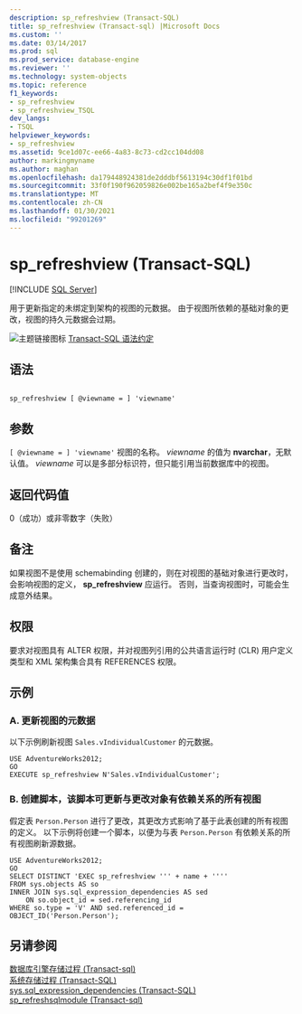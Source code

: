 ```yaml
---
description: sp_refreshview (Transact-SQL)
title: sp_refreshview (Transact-sql) |Microsoft Docs
ms.custom: ''
ms.date: 03/14/2017
ms.prod: sql
ms.prod_service: database-engine
ms.reviewer: ''
ms.technology: system-objects
ms.topic: reference
f1_keywords:
- sp_refreshview
- sp_refreshview_TSQL
dev_langs:
- TSQL
helpviewer_keywords:
- sp_refreshview
ms.assetid: 9ce1d07c-ee66-4a83-8c73-cd2cc104dd08
author: markingmyname
ms.author: maghan
ms.openlocfilehash: da179448924381de2dddbf5613194c30df1f01bd
ms.sourcegitcommit: 33f0f190f962059826e002be165a2bef4f9e350c
ms.translationtype: MT
ms.contentlocale: zh-CN
ms.lasthandoff: 01/30/2021
ms.locfileid: "99201269"
---
```

# <a name="sp_refreshview-transact-sql"></a>sp_refreshview (Transact-SQL)
[!INCLUDE [SQL Server](../../includes/applies-to-version/sqlserver.md)]

  用于更新指定的未绑定到架构的视图的元数据。 由于视图所依赖的基础对象的更改，视图的持久元数据会过期。  
  
 ![主题链接图标](../../database-engine/configure-windows/media/topic-link.gif "“主题链接”图标") [Transact-SQL 语法约定](../../t-sql/language-elements/transact-sql-syntax-conventions-transact-sql.md)  
  
## <a name="syntax"></a>语法  
  
```  
  
sp_refreshview [ @viewname = ] 'viewname'   
```  
  
## <a name="arguments"></a>参数  
`[ @viewname = ] 'viewname'` 视图的名称。 *viewname* 的值为 **nvarchar**，无默认值。 *viewname* 可以是多部分标识符，但只能引用当前数据库中的视图。  
  
## <a name="return-code-values"></a>返回代码值  
 0（成功）或非零数字（失败）  
  
## <a name="remarks"></a>备注  
 如果视图不是使用 schemabinding 创建的，则在对视图的基础对象进行更改时，会影响视图的定义， **sp_refreshview** 应运行。 否则，当查询视图时，可能会生成意外结果。  
  
## <a name="permissions"></a>权限  
 要求对视图具有 ALTER 权限，并对视图列引用的公共语言运行时 (CLR) 用户定义类型和 XML 架构集合具有 REFERENCES 权限。  
  
## <a name="examples"></a>示例  
  
### <a name="a-updating-the-metadata-of-a-view"></a>A. 更新视图的元数据  
 以下示例刷新视图 `Sales.vIndividualCustomer` 的元数据。  
  
```  
USE AdventureWorks2012;  
GO  
EXECUTE sp_refreshview N'Sales.vIndividualCustomer';  
```  
  
### <a name="b-creating-a-script-that-updates-all-views-that-have-dependencies-on-a-changed-object"></a>B. 创建脚本，该脚本可更新与更改对象有依赖关系的所有视图  
 假定表 `Person.Person` 进行了更改，其更改方式影响了基于此表创建的所有视图的定义。 以下示例将创建一个脚本，以便为与表 `Person.Person` 有依赖关系的所有视图刷新源数据。  
  
```  
USE AdventureWorks2012;  
GO  
SELECT DISTINCT 'EXEC sp_refreshview ''' + name + ''''   
FROM sys.objects AS so   
INNER JOIN sys.sql_expression_dependencies AS sed   
    ON so.object_id = sed.referencing_id   
WHERE so.type = 'V' AND sed.referenced_id = OBJECT_ID('Person.Person');  
```  
  
## <a name="see-also"></a>另请参阅  
 [数据库引擎存储过程 &#40;Transact-sql&#41;](../../relational-databases/system-stored-procedures/database-engine-stored-procedures-transact-sql.md)   
 [系统存储过程 (Transact-SQL)](../../relational-databases/system-stored-procedures/system-stored-procedures-transact-sql.md)   
 [sys.sql_expression_dependencies (Transact-SQL)](../../relational-databases/system-catalog-views/sys-sql-expression-dependencies-transact-sql.md)   
 [sp_refreshsqlmodule &#40;Transact-sql&#41;](../../relational-databases/system-stored-procedures/sp-refreshsqlmodule-transact-sql.md)  
  
  

